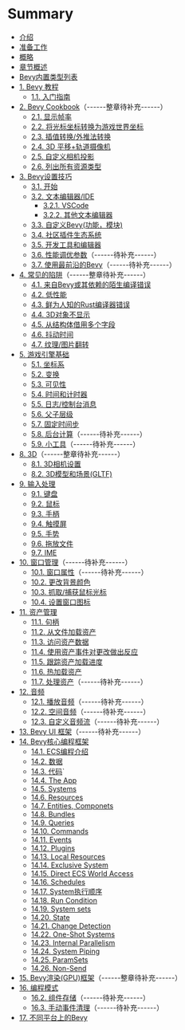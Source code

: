 # Summary

- [介绍](./介绍.md)
- [准备工作](./准备工作.md)
- [概略](./概略.md)
- [章节概述](./chapter_overview.md)
- [Bevy内置类型列表](./Bevy内置类型列表.md)
- [1. Bevy 教程](./bevy_tutorial.md)
    - [1.1. 入门指南](./guided_tutorial.md)
- [2. Bevy Cookbook](./bevy_cookbook.md)（------整章待补充------）
    - [2.1. 显示帧率](./show_frame_rate.md)
    - [2.2. 将光标坐标转换为游戏世界坐标](./convert_cursor_to_world_coordinates.)
    - [2.3. 插值转换/外推法转换](./transform_interpolation_and_extrapolation.md)
    - [2.4. 3D 平移+轨道摄像机](./3d_pan_and_orbit_camera.md)
    - [2.5. 自定义相机投影](./custom_camera_projection.md)
    - [2.6. 列出所有资源类型](./list_all_resource_types.md)
- [3. Bevy设置技巧](./bevy_setup_tips.md)
    - [3.1. 开始](./getting_started.md)
    - [3.2. 文本编辑器/IDE](./text_editor.md)
        - [3.2.1. VSCode](./vscode.md)
        - [3.2.2. 其他文本编辑器](./other_text_editors.md)
    - [3.3. 自定义Bevy(功能，模块)](./custom_bevy.md)
    - [3.4. 社区插件生态系统](./community_plugin_ecosystem.md)
    - [3.5. 开发工具和编辑器](./bevy_dev_tools_and_editors.md)
    - [3.6. 性能调优参数](./performance_tunables.md)（------待补充------）
    - [3.7. 使用最前沿的Bevy](./using_bleeding_edge_bevy.md)（------待补充------）
- [4. 常见的陷阱](./common_pitfalls.md)（------整章待补充------）
    - [4.1. 来自Bevy或其依赖的陌生编译错误](./strange_compile_errors_from_bevy_or_dependencies.md)
    - [4.2. 低性能](./low_performance.md)
    - [4.3. 鲜为人知的Rust编译器错误](./obscure_rust_compiler_errors.md)
    - [4.4. 3D对象不显示](./3d_object_not_displaying.md)
    - [4.5. 从结构体借用多个字段](./borrowing_multiple_fields_from_struct.md)
    - [4.6. 抖动时间](./jettering_time.md)
    - [4.7. 纹理/图片翻转](./textures_and_images_are_flipped.md)
- [5. 游戏引擎基础](./game_engine_fundamentals.md)
    - [5.1. 坐标系](./coordinate_systems.md)
    - [5.2. 变换](./transforms.md)
    - [5.3. 可见性](./visibility.md)
    - [5.4. 时间和计时器](./time_and_timers.md)
    - [5.5. 日志/控制台消息](./logging_and_console_messages.md)
    - [5.6. 父子层级](./parent_child_hierarchy.md)
    - [5.7. 固定时间步](./fixed_time_step.md)
    - [5.8. 后台计算](./background_computation.md)（------待补充------）
    - [5.9. 小工具](./gizmos.md)（------待补充------）
- [8. 3D](./3d.md)（------整章待补充------）
    - [8.1. 3D相机设置](./3d_camera_setup.md)
    - [8.2. 3D模型和场景(GLTF)](./3d_models_and_scenes.md)
- [9. 输入处理](./input_handling.md)
    - [9.1. 键盘](./keyboard.md)
    - [9.2. 鼠标](./mouse.md)
    - [9.3. 手柄](./gamepad.md)
    - [9.4. 触摸屏](./touchscreen.md)
    - [9.5. 手势](./gestures.md)
    - [9.6. 拖放文件](./drag_and_drop_files.md)
    - [9.7. IME](./ime.md)
- [10. 窗口管理](./windows_management.md)（------待补充------）
    - [10.1. 窗口属性](./window_properties.md)（------待补充------）
    - [10.2. 更改背景颜色](./change_the_background_color.md)
    - [10.3. 抓取/捕获鼠标光标](./grab_or_capture_mouse_cursor.md)
    - [10.4. 设置窗口图标](./set_window_icon.md)
- [11. 资产管理](./asset_management.md)
    - [11.1. 句柄](./handles.md)
    - [11.2. 从文件加载资产](./load_assets_from_files.md)
    - [11.3. 访问资产数据](./access_asset_data.md)
    - [11.4. 使用资产事件对更改做出反应](./react_to_change_with_asset_events.md)
    - [11.5. 跟踪资产加载进度](./track_asset_loading_progress.md)
    - [11.6. 热加载资产](./hot_loading_assets.md)
    - [11.7. 处理资产](./processing_assets.md)（------待补充------）
- [12. 音频](./audio.md)
    - [12.1. 播放音频](./playing_sounds.md)（------待补充------）
    - [12.2. 空间音频](./spatial_audio.md)（------待补充------）
    - [12.3. 自定义音频流](./custom_audio_streams.md)（------待补充------）
- [13. Bevy UI 框架](./bevy_ui_frameworkd.md)（------待补充------）
- [14. Bevy核心编程框架](./Bevy核心编程框架.md)
    - [14.1. ECS编程介绍](./ECS编程介绍.md)
    - [14.2. 数据](./数据.md)
    - [14.3. 代码](./代码.md)`
    - [14.4. The App](./the_app.md)
    - [14.5. Systems](./systems.md)
    - [14.6. Resources](./resources.md)
    - [14.7. Entities, Componets](./entities_and_components.md)
    - [14.8. Bundles](./bundles.md)
    - [14.9. Queries](./queries.md)
    - [14.10. Commands](./commands.md)
    - [14.11. Events](./events.md)
    - [14.12. Plugins](./plugins.md)
    - [14.13. Local Resources](./local_resources.md)
    - [14.14. Exclusive System](./exclusive_system.md)
    - [14.15. Direct ECS World Access](./direct_ecs_world_access.md)
    - [14.16. Schedules](./schedules.md)
    - [14.17. System执行顺序](./system_order_of_excution.md)
    - [14.18. Run Condition](./run_condition.md)
    - [14.19. System sets](./system_sets.md)
    - [14.20. State](./state.md)
    - [14.21. Change Detection](./change_detection.md)
    - [14.22. One-Shot Systems](./one-shot_systems.md)
    - [14.23. Internal Parallelism](./internal_parallelism.md)
    - [14.24. System Piping](./system_piping.md)
    - [14.25. ParamSets](./param_sets.md)
    - [14.26. Non-Send](./non_send.md)
- [15. Bevy渲染(GPU)框架](./bevy_render_gpu_framework.md)（------整章待补充------）
- [16. 编程模式](./programming_patterns.md)
    - [16.2. 组件存储](./component_storage.md)（------待补充------）
    - [16.3. 手动事件清理](./manual_event_clearing.md)（------待补充------）
- [17. 不同平台上的Bevy](./bevy_on_different_platforms.md)